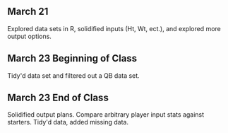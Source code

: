 ## March 21

Explored data sets in R, solidified inputs (Ht, Wt, ect.), and explored more output options.

## March 23 Beginning of Class

Tidy'd data set and filtered out a QB data set.

## March 23 End of Class

Solidified output plans. Compare arbitrary player input stats against starters. Tidy'd data, added missing data.